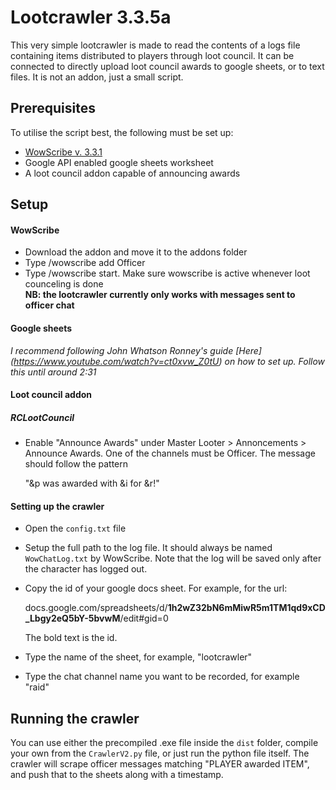 # Lootcrawler 3.3.5a
This very simple lootcrawler is made to read the contents of a logs file containing items distributed to players through loot council. It can be connected to directly upload
loot council awards to google sheets, or to text files. It is not an addon, just a small script.

## Prerequisites
To utilise the script best, the following must be set up:
* [WowScribe v. 3.3.1](https://www.curseforge.com/wow/addons/wowscribe/files/400551)
* Google API enabled google sheets worksheet
* A loot council addon capable of announcing awards

## Setup
#### WowScribe
* Download the addon and move it to the addons folder
* Type /wowscribe add Officer
* Type /wowscribe start. Make sure wowscribe is active whenever loot counceling is done  
**NB: the lootcrawler currently only works with messages sent to officer chat**

#### Google sheets
*I recommend following John Whatson Ronney's guide [Here] (https://www.youtube.com/watch?v=ct0xvw_Z0tU) on how to set up. Follow this until around 2:31*

#### Loot council addon
##### RCLootCouncil
* Enable "Announce Awards" under Master Looter > Annoncements > Announce Awards. One of the channels must be Officer. The message should follow the pattern 
  
  "&p was awarded with &i for &r!"

#### Setting up the crawler
* Open the ```config.txt``` file
* Setup the full path to the log file. It should always be named ```WowChatLog.txt``` by WowScribe. Note that the log will be saved only after the character has logged out.
* Copy the id of your google docs sheet. For example, for the url:

  docs.google.com/spreadsheets/d/__1h2wZ32bN6mMiwR5m1TM1qd9xCD_Lbgy2eQ5bY-5bvwM__/edit#gid=0

  The bold text is the id.
* Type the name of the sheet, for example, "lootcrawler"
* Type the chat channel name you want to be recorded, for example "raid"


## Running the crawler
You can use either the precompiled .exe file inside the ```dist``` folder, compile your own from the ```CrawlerV2.py``` file, or just run the python file itself.
The crawler will scrape officer messages matching "PLAYER awarded ITEM", and push that to the sheets along with a timestamp.
